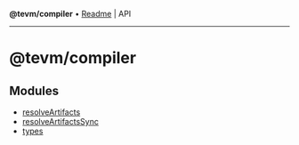**@tevm/compiler** • [Readme](README.md) \| API

***

# @tevm/compiler

## Modules

- [resolveArtifacts](resolveArtifacts/README.md)
- [resolveArtifactsSync](resolveArtifactsSync/README.md)
- [types](types/README.md)
